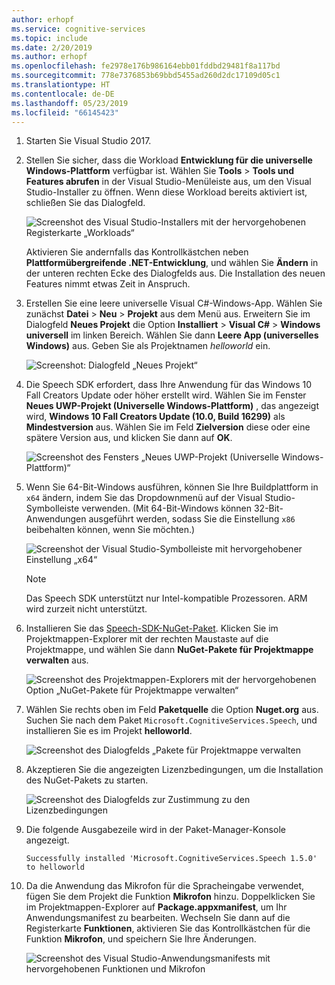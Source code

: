 ```yaml
---
author: erhopf
ms.service: cognitive-services
ms.topic: include
ms.date: 2/20/2019
ms.author: erhopf
ms.openlocfilehash: fe2978e176b986164ebb01fddbd29481f8a117bd
ms.sourcegitcommit: 778e7376853b69bbd5455ad260d2dc17109d05c1
ms.translationtype: HT
ms.contentlocale: de-DE
ms.lasthandoff: 05/23/2019
ms.locfileid: "66145423"
---
```

1. Starten Sie Visual Studio 2017.

1. Stellen Sie sicher, dass die Workload **Entwicklung für die universelle Windows-Plattform** verfügbar ist. Wählen Sie **Tools** > **Tools und Features abrufen** in der Visual Studio-Menüleiste aus, um den Visual Studio-Installer zu öffnen. Wenn diese Workload bereits aktiviert ist, schließen Sie das Dialogfeld.

    ![Screenshot des Visual Studio-Installers mit der hervorgehobenen Registerkarte „Workloads“](../articles/cognitive-services/Speech-Service/media/sdk/vs-enable-uwp-workload.png)

    Aktivieren Sie andernfalls das Kontrollkästchen neben **Plattformübergreifende .NET-Entwicklung**, und wählen Sie **Ändern** in der unteren rechten Ecke des Dialogfelds aus. Die Installation des neuen Features nimmt etwas Zeit in Anspruch.

1. Erstellen Sie eine leere universelle Visual C#-Windows-App. Wählen Sie zunächst **Datei** > **Neu** > **Projekt** aus dem Menü aus. Erweitern Sie im Dialogfeld **Neues Projekt** die Option **Installiert** > **Visual C#**  > **Windows universell** im linken Bereich. Wählen Sie dann **Leere App (universelles Windows)** aus. Geben Sie als Projektnamen *helloworld* ein.

    ![Screenshot: Dialogfeld „Neues Projekt“](../articles/cognitive-services/Speech-Service/media/sdk/qs-csharp-uwp-01-new-blank-app.png)

1. Die Speech SDK erfordert, dass Ihre Anwendung für das Windows 10 Fall Creators Update oder höher erstellt wird. Wählen Sie im Fenster **Neues UWP-Projekt (Universelle Windows-Plattform)** , das angezeigt wird, **Windows 10 Fall Creators Update (10.0, Build 16299)** als **Mindestversion** aus. Wählen Sie im Feld **Zielversion** diese oder eine spätere Version aus, und klicken Sie dann auf **OK**.

    ![Screenshot des Fensters „Neues UWP-Projekt (Universelle Windows-Plattform)“](../articles/cognitive-services/Speech-Service/media/sdk/qs-csharp-uwp-02-new-uwp-project.png)

1. Wenn Sie 64-Bit-Windows ausführen, können Sie Ihre Buildplattform in `x64` ändern, indem Sie das Dropdownmenü auf der Visual Studio-Symbolleiste verwenden. (Mit 64-Bit-Windows können 32-Bit-Anwendungen ausgeführt werden, sodass Sie die Einstellung `x86` beibehalten können, wenn Sie möchten.)

   ![Screenshot der Visual Studio-Symbolleiste mit hervorgehobener Einstellung „x64“](../articles/cognitive-services/Speech-Service/media/sdk/qs-csharp-uwp-03-switch-to-x64.png)

   > [!NOTE]
   > Das Speech SDK unterstützt nur Intel-kompatible Prozessoren. ARM wird zurzeit nicht unterstützt.

1. Installieren Sie das [Speech-SDK-NuGet-Paket](https://aka.ms/csspeech/nuget). Klicken Sie im Projektmappen-Explorer mit der rechten Maustaste auf die Projektmappe, und wählen Sie dann **NuGet-Pakete für Projektmappe verwalten** aus.

    ![Screenshot des Projektmappen-Explorers mit der hervorgehobenen Option „NuGet-Pakete für Projektmappe verwalten“](../articles/cognitive-services/Speech-Service/media/sdk/qs-csharp-uwp-04-manage-nuget-packages.png)

1. Wählen Sie rechts oben im Feld **Paketquelle** die Option **Nuget.org** aus. Suchen Sie nach dem Paket `Microsoft.CognitiveServices.Speech`, und installieren Sie es im Projekt **helloworld**.

    ![Screenshot des Dialogfelds „Pakete für Projektmappe verwalten](../articles/cognitive-services/Speech-Service/media/sdk/qs-csharp-uwp-05-nuget-install-1.0.0.png "NuGet-Paket installieren“")

1. Akzeptieren Sie die angezeigten Lizenzbedingungen, um die Installation des NuGet-Pakets zu starten.

    ![Screenshot des Dialogfelds zur Zustimmung zu den Lizenzbedingungen](../articles/cognitive-services/Speech-Service/media/sdk/qs-csharp-uwp-06-nuget-license.png "Lizenzbedingungen annehmen")

1. Die folgende Ausgabezeile wird in der Paket-Manager-Konsole angezeigt.

   ```text
   Successfully installed 'Microsoft.CognitiveServices.Speech 1.5.0' to helloworld
   ```

1. Da die Anwendung das Mikrofon für die Spracheingabe verwendet, fügen Sie dem Projekt die Funktion **Mikrofon** hinzu. Doppelklicken Sie im Projektmappen-Explorer auf **Package.appxmanifest**, um Ihr Anwendungsmanifest zu bearbeiten. Wechseln Sie dann auf die Registerkarte **Funktionen**, aktivieren Sie das Kontrollkästchen für die Funktion **Mikrofon**, und speichern Sie Ihre Änderungen.

   ![Screenshot des Visual Studio-Anwendungsmanifests mit hervorgehobenen Funktionen und Mikrofon](../articles/cognitive-services/Speech-Service/media/sdk/qs-csharp-uwp-07-capabilities.png)
